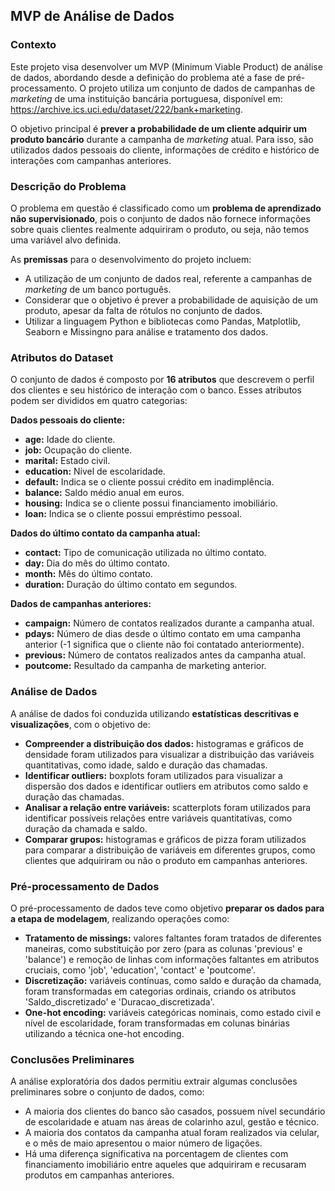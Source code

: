 ## MVP de Análise de Dados

### Contexto

Este projeto visa desenvolver um MVP (Minimum Viable Product) de análise de dados, abordando desde a definição do problema até a fase de pré-processamento. O projeto utiliza um conjunto de dados de campanhas de *marketing* de uma instituição bancária portuguesa, disponível em: https://archive.ics.uci.edu/dataset/222/bank+marketing.

O objetivo principal é **prever a probabilidade de um cliente adquirir um produto bancário** durante a campanha de *marketing* atual. Para isso, são utilizados dados pessoais do cliente, informações de crédito e histórico de interações com campanhas anteriores. 

### Descrição do Problema

O problema em questão é classificado como um **problema de aprendizado não supervisionado**, pois o conjunto de dados não fornece informações sobre quais clientes realmente adquiriram o produto, ou seja, não temos uma variável alvo definida. 

As **premissas** para o desenvolvimento do projeto incluem:

*   A utilização de um conjunto de dados real, referente a campanhas de *marketing* de um banco português.
*   Considerar que o objetivo é prever a probabilidade de aquisição de um produto, apesar da falta de rótulos no conjunto de dados.
*   Utilizar a linguagem Python e bibliotecas como Pandas, Matplotlib, Seaborn e Missingno para análise e tratamento dos dados.

### Atributos do Dataset

O conjunto de dados é composto por **16 atributos** que descrevem o perfil dos clientes e seu histórico de interação com o banco. Esses atributos podem ser divididos em quatro categorias:

**Dados pessoais do cliente:**

*   **age:** Idade do cliente.
*   **job:** Ocupação do cliente.
*   **marital:** Estado civil.
*   **education:** Nível de escolaridade.
*   **default:** Indica se o cliente possui crédito em inadimplência.
*   **balance:** Saldo médio anual em euros.
*   **housing:** Indica se o cliente possui financiamento imobiliário.
*   **loan:** Indica se o cliente possui empréstimo pessoal.

**Dados do último contato da campanha atual:**

*   **contact:** Tipo de comunicação utilizada no último contato.
*   **day:** Dia do mês do último contato.
*   **month:** Mês do último contato.
*   **duration:** Duração do último contato em segundos.

**Dados de campanhas anteriores:**

*   **campaign:** Número de contatos realizados durante a campanha atual.
*   **pdays:** Número de dias desde o último contato em uma campanha anterior (-1 significa que o cliente não foi contatado anteriormente).
*   **previous:** Número de contatos realizados antes da campanha atual.
*   **poutcome:** Resultado da campanha de marketing anterior.

### Análise de Dados

A análise de dados foi conduzida utilizando **estatísticas descritivas e visualizações**, com o objetivo de:

*   **Compreender a distribuição dos dados:** histogramas e gráficos de densidade foram utilizados para visualizar a distribuição das variáveis quantitativas, como idade, saldo e duração das chamadas. 
*   **Identificar outliers:** boxplots foram utilizados para visualizar a dispersão dos dados e identificar outliers em atributos como saldo e duração das chamadas.
*   **Analisar a relação entre variáveis:** scatterplots foram utilizados para identificar possíveis relações entre variáveis quantitativas, como duração da chamada e saldo.
*   **Comparar grupos:** histogramas e gráficos de pizza foram utilizados para comparar a distribuição de variáveis em diferentes grupos, como clientes que adquiriram ou não o produto em campanhas anteriores.

### Pré-processamento de Dados

O pré-processamento de dados teve como objetivo **preparar os dados para a etapa de modelagem**, realizando operações como:

*   **Tratamento de missings:** valores faltantes foram tratados de diferentes maneiras, como substituição por zero (para as colunas 'previous' e 'balance') e remoção de linhas com informações faltantes em atributos cruciais, como 'job', 'education', 'contact' e 'poutcome'.
*   **Discretização:** variáveis contínuas, como saldo e duração da chamada, foram transformadas em categorias ordinais, criando os atributos 'Saldo_discretizado' e 'Duracao_discretizada'.
*   **One-hot encoding:** variáveis categóricas nominais, como estado civil e nível de escolaridade, foram transformadas em colunas binárias utilizando a técnica one-hot encoding.

### Conclusões Preliminares

A análise exploratória dos dados permitiu extrair algumas conclusões preliminares sobre o conjunto de dados, como:

*   A maioria dos clientes do banco são casados, possuem nível secundário de escolaridade e atuam nas áreas de colarinho azul, gestão e técnico.
*   A maioria dos contatos da campanha atual foram realizados via celular, e o mês de maio apresentou o maior número de ligações.
*   Há uma diferença significativa na porcentagem de clientes com financiamento imobiliário entre aqueles que adquiriram e recusaram produtos em campanhas anteriores.

